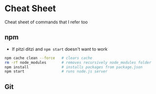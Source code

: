 # Cheat Sheet
Cheat sheet of commands that I refer too

## npm
- If pitzi ditzi and `npm start` doesn't want to work
```bash
npm cache clean --force   # clears cache
rm -rf node_modules       # removes recursively node_modules folder
npm install               # installs packages from package.json
npm start                 # runs node.js server
```

## Git
